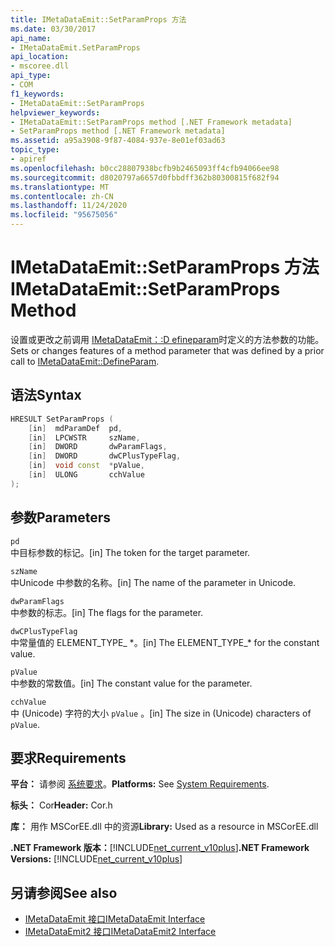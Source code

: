 ```yaml
---
title: IMetaDataEmit::SetParamProps 方法
ms.date: 03/30/2017
api_name:
- IMetaDataEmit.SetParamProps
api_location:
- mscoree.dll
api_type:
- COM
f1_keywords:
- IMetaDataEmit::SetParamProps
helpviewer_keywords:
- IMetaDataEmit::SetParamProps method [.NET Framework metadata]
- SetParamProps method [.NET Framework metadata]
ms.assetid: a95a3908-9f87-4084-937e-8e01ef03ad63
topic_type:
- apiref
ms.openlocfilehash: b0cc28807938bcfb9b2465093ff4cfb94066ee98
ms.sourcegitcommit: d8020797a6657d0fbbdff362b80300815f682f94
ms.translationtype: MT
ms.contentlocale: zh-CN
ms.lasthandoff: 11/24/2020
ms.locfileid: "95675056"
---
```

# <a name="imetadataemitsetparamprops-method"></a><span data-ttu-id="0beb2-102">IMetaDataEmit::SetParamProps 方法</span><span class="sxs-lookup"><span data-stu-id="0beb2-102">IMetaDataEmit::SetParamProps Method</span></span>

<span data-ttu-id="0beb2-103">设置或更改之前调用 [IMetaDataEmit：:D efineparam](imetadataemit-defineparam-method.md)时定义的方法参数的功能。</span><span class="sxs-lookup"><span data-stu-id="0beb2-103">Sets or changes features of a method parameter that was defined by a prior call to [IMetaDataEmit::DefineParam](imetadataemit-defineparam-method.md).</span></span>  
  
## <a name="syntax"></a><span data-ttu-id="0beb2-104">语法</span><span class="sxs-lookup"><span data-stu-id="0beb2-104">Syntax</span></span>  
  
```cpp  
HRESULT SetParamProps (
    [in]  mdParamDef  pd,
    [in]  LPCWSTR     szName,
    [in]  DWORD       dwParamFlags,
    [in]  DWORD       dwCPlusTypeFlag,
    [in]  void const  *pValue,
    [in]  ULONG       cchValue
);  
```  
  
## <a name="parameters"></a><span data-ttu-id="0beb2-105">参数</span><span class="sxs-lookup"><span data-stu-id="0beb2-105">Parameters</span></span>  

 `pd`  
 <span data-ttu-id="0beb2-106">中目标参数的标记。</span><span class="sxs-lookup"><span data-stu-id="0beb2-106">[in] The token for the target parameter.</span></span>  
  
 `szName`  
 <span data-ttu-id="0beb2-107">中Unicode 中参数的名称。</span><span class="sxs-lookup"><span data-stu-id="0beb2-107">[in] The name of the parameter in Unicode.</span></span>  
  
 `dwParamFlags`  
 <span data-ttu-id="0beb2-108">中参数的标志。</span><span class="sxs-lookup"><span data-stu-id="0beb2-108">[in] The flags for the parameter.</span></span>  
  
 `dwCPlusTypeFlag`  
 <span data-ttu-id="0beb2-109">中常量值的 ELEMENT_TYPE_ \*。</span><span class="sxs-lookup"><span data-stu-id="0beb2-109">[in] The ELEMENT_TYPE_\* for the constant value.</span></span>  
  
 `pValue`  
 <span data-ttu-id="0beb2-110">中参数的常数值。</span><span class="sxs-lookup"><span data-stu-id="0beb2-110">[in] The constant value for the parameter.</span></span>  
  
 `cchValue`  
 <span data-ttu-id="0beb2-111">中 (Unicode) 字符的大小 `pValue` 。</span><span class="sxs-lookup"><span data-stu-id="0beb2-111">[in] The size in (Unicode) characters of `pValue`.</span></span>  
  
## <a name="requirements"></a><span data-ttu-id="0beb2-112">要求</span><span class="sxs-lookup"><span data-stu-id="0beb2-112">Requirements</span></span>  

 <span data-ttu-id="0beb2-113">**平台：** 请参阅 [系统要求](../../get-started/system-requirements.md)。</span><span class="sxs-lookup"><span data-stu-id="0beb2-113">**Platforms:** See [System Requirements](../../get-started/system-requirements.md).</span></span>  
  
 <span data-ttu-id="0beb2-114">**标头：** Cor</span><span class="sxs-lookup"><span data-stu-id="0beb2-114">**Header:** Cor.h</span></span>  
  
 <span data-ttu-id="0beb2-115">**库：** 用作 MSCorEE.dll 中的资源</span><span class="sxs-lookup"><span data-stu-id="0beb2-115">**Library:** Used as a resource in MSCorEE.dll</span></span>  
  
 <span data-ttu-id="0beb2-116">**.NET Framework 版本：**[!INCLUDE[net_current_v10plus](../../../../includes/net-current-v10plus-md.md)]</span><span class="sxs-lookup"><span data-stu-id="0beb2-116">**.NET Framework Versions:** [!INCLUDE[net_current_v10plus](../../../../includes/net-current-v10plus-md.md)]</span></span>  
  
## <a name="see-also"></a><span data-ttu-id="0beb2-117">另请参阅</span><span class="sxs-lookup"><span data-stu-id="0beb2-117">See also</span></span>

- [<span data-ttu-id="0beb2-118">IMetaDataEmit 接口</span><span class="sxs-lookup"><span data-stu-id="0beb2-118">IMetaDataEmit Interface</span></span>](imetadataemit-interface.md)
- [<span data-ttu-id="0beb2-119">IMetaDataEmit2 接口</span><span class="sxs-lookup"><span data-stu-id="0beb2-119">IMetaDataEmit2 Interface</span></span>](imetadataemit2-interface.md)
